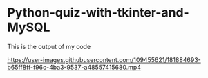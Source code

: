 # Python-quiz-with-tkinter-and-MySQL
 
 This is the output of my code 
 
https://user-images.githubusercontent.com/109455621/181884693-b65ff8ff-f96c-4ba3-9537-a48557415680.mp4
